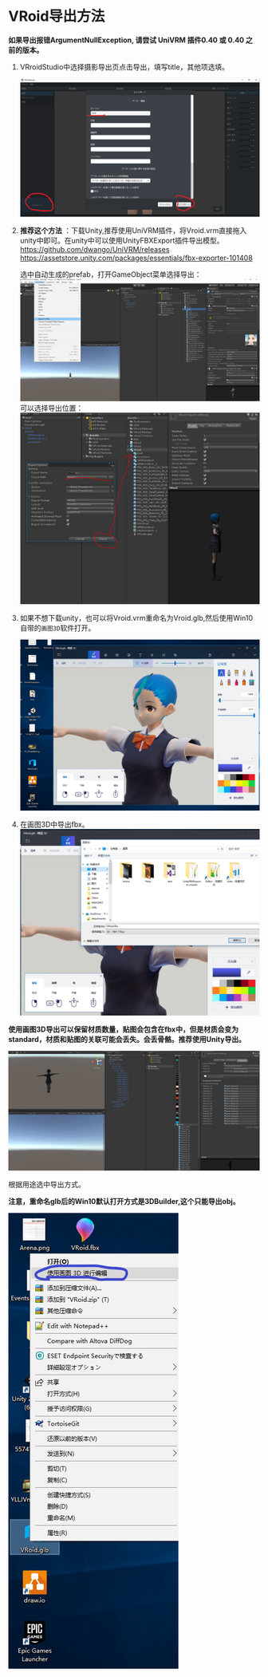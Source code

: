 # VRoid导出方法

**如果导出报错ArgumentNullException, 请尝试 UniVRM 插件0.40 或 0.40 之前的版本。**

1. VRroidStudio中选择摄影导出页点击导出，填写title，其他项选填。
   
   ![image](pic/1.png)

2. **推荐这个方法** ：下载Unity,推荐使用UniVRM插件，将Vroid.vrm直接拖入unity中即可。在unity中可以使用UnityFBXExport插件导出模型。
   https://github.com/dwango/UniVRM/releases
   https://assetstore.unity.com/packages/essentials/fbx-exporter-101408  

    选中自动生成的prefab，打开GameObject菜单选择导出：
    ![image](pic/2.1.png)
    可以选择导出位置：
    ![image](pic/2.2.png)

1. 如果不想下载unity，也可以将Vroid.vrm重命名为Vroid.glb,然后使用Win10自带的`画图3D`软件打开。
   
   ![image](pic/2.PNG)

2. 在画图3D中导出fbx。
   ![image](pic/3.PNG)

   
**使用画图3D导出可以保留材质数量，贴图会包含在fbx中，但是材质会变为standard，材质和贴图的关联可能会丢失。会丢骨骼。推荐使用Unity导出。**

   ![image](pic/4.PNG)

根据用途选中导出方式。

**注意，重命名glb后的Win10默认打开方式是3DBuilder,这个只能导出obj。**

![image](pic/5.png)

